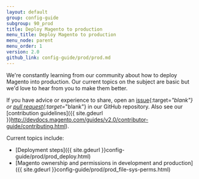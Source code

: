 ```yaml
---
layout: default
group: config-guide
subgroup: 90_prod
title: Deploy Magento to production
menu_title: Deploy Magento to production
menu_node: parent
menu_order: 1
version: 2.0
github_link: config-guide/prod/prod.md
---
```


We're constantly learning from our community about how to deploy Magento into production. Our current topics on the subject are basic but we'd love to hear from you to make them better.

If you have advice or experience to share, open an [issue](https://github.com/magento/devdocs/issues){:target=_"blank"} or [pull request](https://github.com/magento/devdocs/pulls){:target=_"blank"}  in our GitHub repository. Also see our [contribution guidelines]({{ site.gdeurl }}http://devdocs.magento.com/guides/v2.0/contributor-guide/contributing.html).

Current topics include:

*	[Deployment steps]({{ site.gdeurl }}config-guide/prod/prod_deploy.html)
*	[Magento ownership and permissions in development and production]({{ site.gdeurl }}config-guide/prod/prod_file-sys-perms.html)
